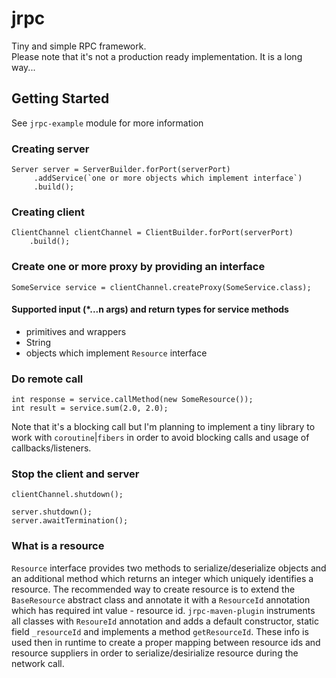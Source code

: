 # jrpc
Tiny and simple RPC framework.  
Please note that it's not a production ready implementation. It is a long way...

## Getting Started
See `jrpc-example` module for more information
### Creating server
```
Server server = ServerBuilder.forPort(serverPort)
     .addService(`one or more objects which implement interface`)
     .build();
```

### Creating client
```
ClientChannel clientChannel = ClientBuilder.forPort(serverPort)
    .build();
```

### Create one or more proxy by providing an interface
```
SomeService service = clientChannel.createProxy(SomeService.class);
```

#### Supported input (*...n args) and return types for service methods
- primitives and wrappers
- String
- objects which implement `Resource` interface

### Do remote call
```
int response = service.callMethod(new SomeResource());
int result = service.sum(2.0, 2.0);
```
Note that it's a blocking call but I'm planning to implement a tiny library to work with `coroutine`|`fibers`
in order to avoid blocking calls and usage of callbacks/listeners.

### Stop the client and server
```
clientChannel.shutdown();

server.shutdown();
server.awaitTermination();
```

### What is a resource
`Resource` interface provides two methods to serialize/deserialize objects and an additional method which returns an integer which uniquely identifies a resource. The recommended way to create resource is to extend the `BaseResource` abstract class and annotate it with a `ResourceId` annotation which has required int value - resource id. `jrpc-maven-plugin` instruments all classes with `ResoureId` annotation and adds a default constructor, static field `_resourceId` and implements a method `getResourceId`. These info is used then in runtime to create a proper mapping between resource ids and resource suppliers in order to serialize/desirialize resource during the network call.
